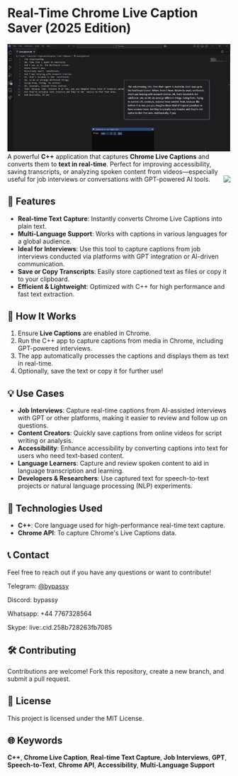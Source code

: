 
# Real-Time Chrome Live Caption Saver (2025 Edition)
![Demo](Demo.gif)
A powerful **C++** application that captures **Chrome Live Captions** and converts them to **text in real-time**. Perfect for improving accessibility, saving transcripts, or analyzing spoken content from videos—especially useful for job interviews or conversations with GPT-powered AI tools. <img align="right" src="https://visitor-badge.laobi.icu/badge?page_id=UnlockRespondus.live-caption-capture-text" />

## 🎯 Features

- **Real-time Text Capture**: Instantly converts Chrome Live Captions into plain text.
- **Multi-Language Support**: Works with captions in various languages for a global audience.
- **Ideal for Interviews**: Use this tool to capture captions from job interviews conducted via platforms with GPT integration or AI-driven communication.
- **Save or Copy Transcripts**: Easily store captioned text as files or copy it to your clipboard.
- **Efficient & Lightweight**: Optimized with C++ for high performance and fast text extraction.

## 🚀 How It Works

1. Ensure **Live Captions** are enabled in Chrome.
2. Run the C++ app to capture captions from media in Chrome, including GPT-powered interviews.
3. The app automatically processes the captions and displays them as text in real-time.
4. Optionally, save the text or copy it for further use!

## 💡 Use Cases

- **Job Interviews**: Capture real-time captions from AI-assisted interviews with GPT or other platforms, making it easier to review and follow up on questions.
- **Content Creators**: Quickly save captions from online videos for script writing or analysis.
- **Accessibility**: Enhance accessibility by converting captions into text for users who need text-based content.
- **Language Learners**: Capture and review spoken content to aid in language transcription and learning.
- **Developers & Researchers**: Use captured text for speech-to-text projects or natural language processing (NLP) experiments.

## 🔧 Technologies Used

- **C++**: Core language used for high-performance real-time text capture.
- **Chrome API**: To capture Chrome's Live Captions data.

## 📞 Contact

Feel free to reach out if you have any questions or want to contribute!

Telegram: [@bypassy](https://t.me/bypassy)

Discord: bypassy

Whatsapp: +44 7767328564

Skype: live:.cid.258b728263fb7085

## 🛠️ Contributing

Contributions are welcome! Fork this repository, create a new branch, and submit a pull request.

## 📝 License

This project is licensed under the MIT License.

## 🌐 Keywords

**C++**, **Chrome Live Caption**, **Real-time Text Capture**, **Job Interviews**, **GPT**, **Speech-to-Text**, **Chrome API**, **Accessibility**, **Multi-Language Support**
